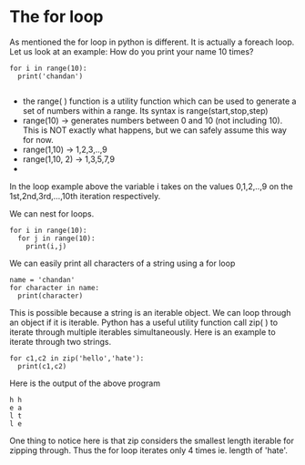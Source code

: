 # The for loop
As mentioned the for loop in python is different. It is actually a foreach loop. Let us look at an example:
How do you print your name 10 times?
```
for i in range(10):
  print('chandan')
  
```
* the range( ) function is a utility function which can be used to generate a set of numbers within a range. Its syntax is range(start,stop,step)
* range(10) -> generates numbers between 0 and 10 (not including 10). This is NOT exactly what happens, but we can safely assume this way for now.
* range(1,10) -> 1,2,3,..,9
* range(1,10, 2) -> 1,3,5,7,9
*

In the loop example above the variable i takes on the values 0,1,2,..,9 on the 1st,2nd,3rd,...,10th iteration respectively.

We can nest for loops.
```
for i in range(10):
  for j in range(10):
    print(i,j)
```
We can easily print all characters of a string using a for loop
```
name = 'chandan'
for character in name:
  print(character)
```
This is possible because a string is an iterable object. We can loop through an object if it is iterable.
Python has a useful utility function call zip( ) to iterate through multiple iterables simultaneously. Here is an example to iterate through two strings.
```
for c1,c2 in zip('hello','hate'):
  print(c1,c2)
```
Here is the output of the above program
```
h h
e a
l t
l e
```
One thing to notice here is that zip considers the smallest length iterable for zipping through. Thus the for loop iterates only 4 times ie. length of 'hate'.